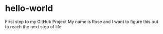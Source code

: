 # hello-world
First step to my GitHub Project
My name is Rose and I want to figure this out to reach the next step of life
